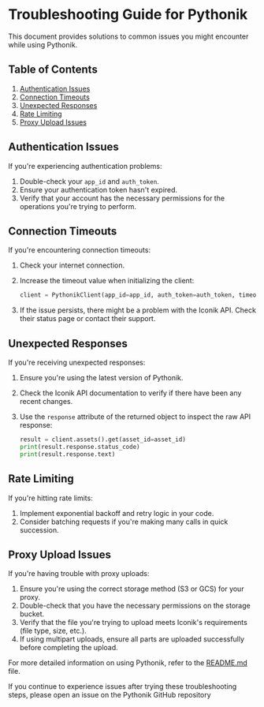 # Troubleshooting Guide for Pythonik

This document provides solutions to common issues you might encounter while using Pythonik.

## Table of Contents

1. [Authentication Issues](#authentication-issues)
2. [Connection Timeouts](#connection-timeouts)
3. [Unexpected Responses](#unexpected-responses)
4. [Rate Limiting](#rate-limiting)
5. [Proxy Upload Issues](#proxy-upload-issues)

## Authentication Issues

If you're experiencing authentication problems:

1. Double-check your `app_id` and `auth_token`.
2. Ensure your authentication token hasn't expired.
3. Verify that your account has the necessary permissions for the operations you're trying to perform.

## Connection Timeouts

If you're encountering connection timeouts:

1. Check your internet connection.
2. Increase the timeout value when initializing the client:

   ```python
   client = PythonikClient(app_id=app_id, auth_token=auth_token, timeout=10)
   ```

3. If the issue persists, there might be a problem with the Iconik API. Check their status page or contact their support.

## Unexpected Responses

If you're receiving unexpected responses:

1. Ensure you're using the latest version of Pythonik.
2. Check the Iconik API documentation to verify if there have been any recent changes.
3. Use the `response` attribute of the returned object to inspect the raw API response:

   ```python
   result = client.assets().get(asset_id=asset_id)
   print(result.response.status_code)
   print(result.response.text)
   ```

## Rate Limiting

If you're hitting rate limits:

1. Implement exponential backoff and retry logic in your code.
2. Consider batching requests if you're making many calls in quick succession.

## Proxy Upload Issues

If you're having trouble with proxy uploads:

1. Ensure you're using the correct storage method (S3 or GCS) for your proxy.
2. Double-check that you have the necessary permissions on the storage bucket.
3. Verify that the file you're trying to upload meets Iconik's requirements (file type, size, etc.).
4. If using multipart uploads, ensure all parts are uploaded successfully before completing the upload.

For more detailed information on using Pythonik, refer to the [README.md](../README.md) file.

If you continue to experience issues after trying these troubleshooting steps, please open an issue on the Pythonik GitHub repository
